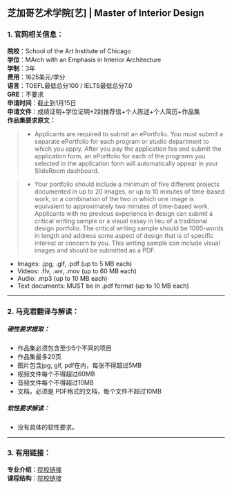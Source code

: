 ## 芝加哥艺术学院[艺] | Master of Interior Design


### 1. 官网相关信息：

**院校**：School of the Art Institute of Chicago  
**学位**：MArch with an Emphasis in Interior Architecture  
**学制**：3年  
**费用**：1625美元/学分  
**语言**：TOEFL最低总分100 / IELTS最低总分7.0  
**GRE**：不要求    
**申请时间**：截止到1月15日  
**申请文件**：成绩证明+学位证明+2封推荐信+个人陈述+个人简历+作品集  
**作品集要求原文：**   

> - Applicants are required to submit an ePortfolio. You must submit a separate ePortfolio for each program or studio department to which you apply. After you pay the application fee and submit the application form, an ePortfolio for each of the programs you selected in the application form will automatically appear in your SlideRoom dashboard.  
 
> - Your portfolio should include a minimum of five different projects documented in up to 20 images, or up to 10 minutes of time-based work, or a combination of the two in which one image is equivalent to approximately two minutes of time-based work. Applicants with no previous experience in design can submit a critical writing sample or a visual essay in lieu of a traditional design portfolio. The critical writing sample should be 1000-words in length and address some aspect of design that is of specific interest or concern to you. This writing sample can include visual images and should be submitted as a PDF.  
- Images: .jpg, .gif, .pdf (up to 5 MB each)  
- Videos: .flv, .wv, .mov (up to 60 MB each)  
- Audio: .mp3 (up to 10 MB each)  
- Text documents: MUST be in .pdf format (up to 10 MB each)  




---


### 2. 马克君翻译与解读：

##### 硬性要求提取：
- 作品集必须包含至少5个不同的项目
- 作品集最多20页
- 图片包含jpg, gif, pdf在内，每张不得超过5MB
- 视频文件每个不得超过60MB
- 音频文件每个不得超过10MB
- 文档，必须是 PDF格式的文档，每个文件不超过10MB


##### 软性要求解读：
- 没有具体的软性要求。


---


### 3. 有用链接：

**专业介绍**：[院校链接](http://www.saic.edu/academics/departments/aiado/master-architecture-emphasis-interior-architecture)  
**课程结构**：[院校链接](http://www.saic.edu/academics/departments/aiado/master-architecture-emphasis-interior-architecture)
